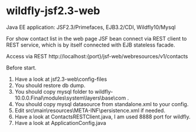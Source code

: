 # wildfly-jsf2.3-web
Java EE application: JSF2.3/Primefaces, EJB3.2/CDI, Wildfly10/Mysql

For show contact list in the web page JSF bean connect via REST client to REST service, which is by itself connected with EJB stateless facade.

Access via REST  http://localhost:{port}/jsf-web/webresources/v1/contacts

Before start.

1. Have a look at jsf2.3-web\config-files
2. You should restore db dump.
3. You should copy mysql folder to wildfly-10.0.0.Final\modules\system\layers\base\com .
4. You should copy mysql datasource from standalone.xml to your config.
5. Edit src\main\resources\META-INF\persistence.xml if needed.
6. Have a look at ContactsRESTClient.java, I am used 8888 port for wildfly.
7. Have a look at ApplicationConfig.java

